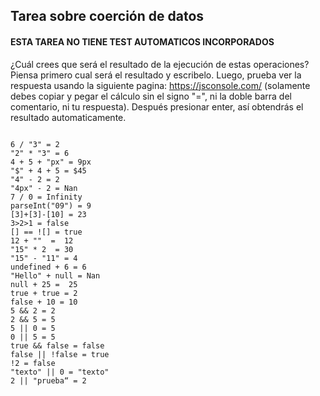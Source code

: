 ## Tarea sobre coerción de datos

#### ESTA TAREA NO TIENE TEST AUTOMATICOS INCORPORADOS

¿Cuál crees que será el resultado de la ejecución de estas operaciones? Piensa primero cual será el resultado y escribelo. 
Luego, prueba ver la respuesta usando la siguiente pagina: https://jsconsole.com/ (solamente debes copiar y pegar el cálculo sin el signo "=", 
ni la doble barra del comentario, ni tu respuesta). Después presionar enter, así obtendrás el resultado automaticamente.

```

6 / "3" = 2
"2" * "3" = 6
4 + 5 + "px" = 9px
"$" + 4 + 5 = $45
"4" - 2 = 2
"4px" - 2 = Nan
7 / 0 = Infinity
parseInt("09") = 9
[3]+[3]-[10] = 23
3>2>1 = false
[] == ![] = true
12 + ""  =  12
"15" * 2  = 30
"15" - "11" = 4
undefined + 6 = 6
"Hello" + null = Nan
null + 25 =  25  
true + true = 2
false + 10 = 10
5 && 2 = 2
2 && 5 = 5
5 || 0 = 5
0 || 5 = 5
true && false = false
false || !false = true
!2 = false
"texto" || 0 = "texto"
2 || "prueba“ = 2
```
